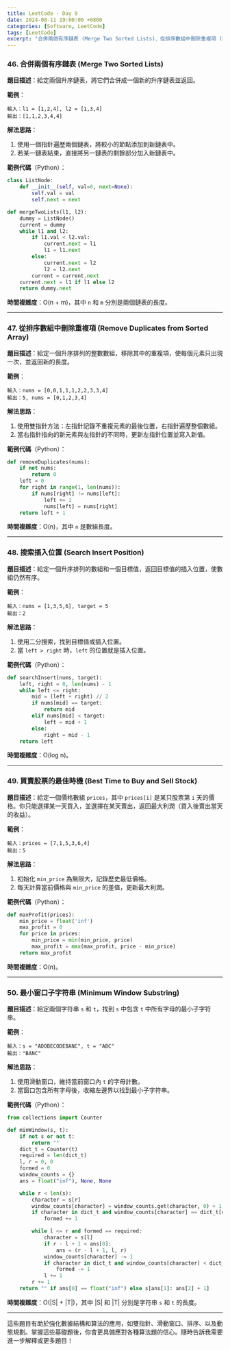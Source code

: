 ```yaml
---
title: LeetCode - Day 9
date: 2024-08-11 19:00:00 +0800
categories: [Software, LeetCode]
tags: [LeetCode] 
excerpt: "合併兩個有序鏈表 (Merge Two Sorted Lists)、從排序數組中刪除重複項 (Remove Duplicates from Sorted Array)、搜索插入位置 (Search Insert Position)、買賣股票的最佳時機 (Best Time to Buy and Sell Stock)、最小窗口子字符串 (Minimum Window Substring)"
---
```


### 46. **合併兩個有序鏈表 (Merge Two Sorted Lists)**
   **題目描述**：給定兩個升序鏈表，將它們合併成一個新的升序鏈表並返回。

   **範例**：
   ```
   輸入：l1 = [1,2,4], l2 = [1,3,4]
   輸出：[1,1,2,3,4,4]
   ```

   **解法思路**：
   1. 使用一個指針遍歷兩個鏈表，將較小的節點添加到新鏈表中。
   2. 若某一鏈表結束，直接將另一鏈表的剩餘部分加入新鏈表中。

   **範例代碼**（Python）：
   ```python
   class ListNode:
       def __init__(self, val=0, next=None):
           self.val = val
           self.next = next

   def mergeTwoLists(l1, l2):
       dummy = ListNode()
       current = dummy
       while l1 and l2:
           if l1.val < l2.val:
               current.next = l1
               l1 = l1.next
           else:
               current.next = l2
               l2 = l2.next
           current = current.next
       current.next = l1 if l1 else l2
       return dummy.next
   ```

   **時間複雜度**：O(n + m)，其中 `n` 和 `m` 分別是兩個鏈表的長度。

---

### 47. **從排序數組中刪除重複項 (Remove Duplicates from Sorted Array)**
   **題目描述**：給定一個升序排列的整數數組，移除其中的重複項，使每個元素只出現一次，並返回新的長度。

   **範例**：
   ```
   輸入：nums = [0,0,1,1,1,2,2,3,3,4]
   輸出：5, nums = [0,1,2,3,4]
   ```

   **解法思路**：
   1. 使用雙指針方法：左指針記錄不重複元素的最後位置，右指針遍歷整個數組。
   2. 當右指針指向的新元素與左指針的不同時，更新左指針位置並寫入新值。

   **範例代碼**（Python）：
   ```python
   def removeDuplicates(nums):
       if not nums:
           return 0
       left = 0
       for right in range(1, len(nums)):
           if nums[right] != nums[left]:
               left += 1
               nums[left] = nums[right]
       return left + 1
   ```

   **時間複雜度**：O(n)，其中 `n` 是數組長度。

---

### 48. **搜索插入位置 (Search Insert Position)**
   **題目描述**：給定一個升序排列的數組和一個目標值，返回目標值的插入位置，使數組仍然有序。

   **範例**：
   ```
   輸入：nums = [1,3,5,6], target = 5
   輸出：2
   ```

   **解法思路**：
   1. 使用二分搜索，找到目標值或插入位置。
   2. 當 `left > right` 時，`left` 的位置就是插入位置。

   **範例代碼**（Python）：
   ```python
   def searchInsert(nums, target):
       left, right = 0, len(nums) - 1
       while left <= right:
           mid = (left + right) // 2
           if nums[mid] == target:
               return mid
           elif nums[mid] < target:
               left = mid + 1
           else:
               right = mid - 1
       return left
   ```

   **時間複雜度**：O(log n)。

---

### 49. **買賣股票的最佳時機 (Best Time to Buy and Sell Stock)**
   **題目描述**：給定一個價格數組 `prices`，其中 `prices[i]` 是某只股票第 `i` 天的價格。你只能選擇某一天買入，並選擇在某天賣出，返回最大利潤（買入後賣出當天的收益）。

   **範例**：
   ```
   輸入：prices = [7,1,5,3,6,4]
   輸出：5
   ```

   **解法思路**：
   1. 初始化 `min_price` 為無限大，記錄歷史最低價格。
   2. 每天計算當前價格與 `min_price` 的差值，更新最大利潤。

   **範例代碼**（Python）：
   ```python
   def maxProfit(prices):
       min_price = float('inf')
       max_profit = 0
       for price in prices:
           min_price = min(min_price, price)
           max_profit = max(max_profit, price - min_price)
       return max_profit
   ```

   **時間複雜度**：O(n)。

---

### 50. **最小窗口子字符串 (Minimum Window Substring)**
   **題目描述**：給定兩個字符串 `s` 和 `t`，找到 `s` 中包含 `t` 中所有字母的最小子字符串。

   **範例**：
   ```
   輸入：s = "ADOBECODEBANC", t = "ABC"
   輸出："BANC"
   ```

   **解法思路**：
   1. 使用滑動窗口，維持當前窗口內 `t` 的字母計數。
   2. 當窗口包含所有字母後，收縮左邊界以找到最小子字符串。

   **範例代碼**（Python）：
   ```python
   from collections import Counter

   def minWindow(s, t):
       if not s or not t:
           return ""
       dict_t = Counter(t)
       required = len(dict_t)
       l, r = 0, 0
       formed = 0
       window_counts = {}
       ans = float("inf"), None, None

       while r < len(s):
           character = s[r]
           window_counts[character] = window_counts.get(character, 0) + 1
           if character in dict_t and window_counts[character] == dict_t[character]:
               formed += 1

           while l <= r and formed == required:
               character = s[l]
               if r - l + 1 < ans[0]:
                   ans = (r - l + 1, l, r)
               window_counts[character] -= 1
               if character in dict_t and window_counts[character] < dict_t[character]:
                   formed -= 1
               l += 1
           r += 1
       return "" if ans[0] == float("inf") else s[ans[1]: ans[2] + 1]
   ```

   **時間複雜度**：O(|S| + |T|)，其中 |S| 和 |T| 分別是字符串 `s` 和 `t` 的長度。

---

這些題目有助於強化數據結構和算法的應用，如雙指針、滑動窗口、排序、以及動態規劃。掌握這些基礎題後，你會更具備應對各種算法題的信心。隨時告訴我需要進一步解釋或更多題目！
